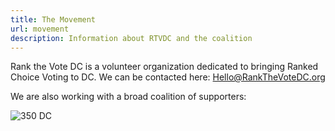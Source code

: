 ```yaml
---
title: The Movement
url: movement
description: Information about RTVDC and the coalition
---
```

Rank the Vote DC is a volunteer organization dedicated to bringing Ranked Choice Voting to DC.  We can be contacted here:
[Hello@RankTheVoteDC.org](mailto:Hello@RankTheVoteDC.org)

We are also working with a broad coalition of supporters:

![350 DC](/static/img/350dc-logo.png?nf_resize=fit&w=100&h=400 "350 DC")